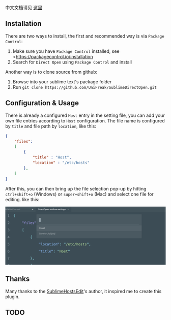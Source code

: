 中文文档请见 [这里][readmecn]

## Installation

There are two ways to install, the first and recommended way is via `Package Control`:

1. Make sure you have `Package Control` installed, see <<https://packagecontrol.io/installation>
2. Search for `Direct Open` using `Package Control` and install

Another way is to clone source from github:

1. Browse into your sublime text's package folder
2. Run `git clone https://github.com/UniFreak/SublimeDirectOpen.git`

## Configuration & Usage

There is already a configured `Host` entry in the setting file, you can add your own file entries according to `Host` configuration. The file name is configured by `title` and file path by `location`, like this:

```json
{
    "files":
    [
        {
            "title" : "Host",
            "location" : "/etc/hosts"
        },
    ]
}
```

After this, you can then bring up the file selection pop-up by hitting `ctrl+shift+o` (Windows) or `super+shift+o` (Mac) and select one file for editing. like this:

![example](./shot.png)

## Thanks

Many thanks to the [SublimeHostsEdit][hostsEdit]'s author, it inspired me to create this plugin.

## TODO

[hostsEdit]: https://github.com/martinssipenko/SublimeHostsEdit
[readmecn]: https://github.com/UniFreak/SublimeDirectOpen/blob/master/README.cn.md
